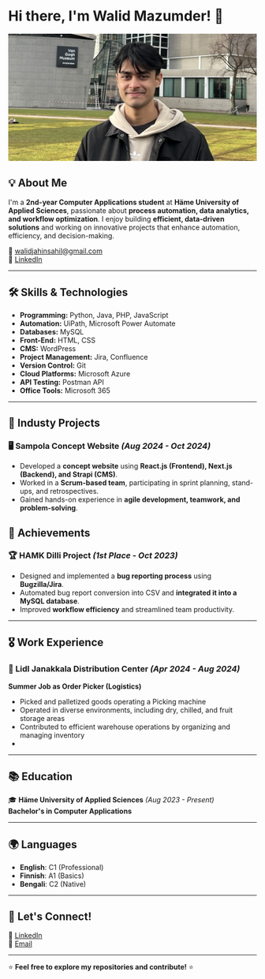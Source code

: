 # Hi there, I'm Walid Mazumder! 👋

![Profile Banner](IMG_6371.jpg)  

## 💡 About Me
I'm a **2nd-year Computer Applications student** at **Häme University of Applied Sciences**, passionate about **process automation, data analytics, and workflow optimization**. I enjoy building **efficient, data-driven solutions** and working on innovative projects that enhance automation, efficiency, and decision-making.
 
📧 [walidjahinsahil@gmail.com](mailto:walidjahinsahil@gmail.com)  
🔗 [LinkedIn](https://www.linkedin.com/in/walid-mazumder-1472692b0/)  

---

## 🛠️ Skills & Technologies
- **Programming:** Python, Java, PHP, JavaScript
- **Automation:** UiPath, Microsoft Power Automate
- **Databases:** MySQL
- **Front-End:** HTML, CSS
- **CMS:** WordPress
- **Project Management:** Jira, Confluence
- **Version Control:** Git
- **Cloud Platforms:** Microsoft Azure
- **API Testing:** Postman API
- **Office Tools:** Microsoft 365

---

## 🚀 Industy Projects
### 🖥️ Sampola Concept Website *(Aug 2024 - Oct 2024)*
- Developed a **concept website** using **React.js (Frontend), Next.js (Backend), and Strapi (CMS)**.
- Worked in a **Scrum-based team**, participating in sprint planning, stand-ups, and retrospectives.
- Gained hands-on experience in **agile development, teamwork, and problem-solving**.

## 📜 Achievements

### 🏆 HAMK Dilli Project *(1st Place - Oct 2023)*
- Designed and implemented a **bug reporting process** using **Bugzilla/Jira**.
- Automated bug report conversion into CSV and **integrated it into a MySQL database**.
- Improved **workflow efficiency** and streamlined team productivity.

---

## 🎖️ Work Experience
### 🚜 Lidl Janakkala Distribution Center *(Apr 2024 - Aug 2024)*
**Summer Job as Order Picker (Logistics)**
 - Picked and palletized goods operating a Picking machine
 - Operated in diverse environments, including dry, chilled, and fruit storage areas
 - Contributed to efficient warehouse operations by organizing and managing inventory
 - 
---

## 📚 Education
🎓 **Häme University of Applied Sciences** *(Aug 2023 - Present)*  
**Bachelor's in Computer Applications**

---


## 🌍 Languages
- **English**: C1 (Professional)
- **Finnish**: A1 (Basics)
- **Bengali**: C2 (Native)

---

## 🤝 Let's Connect!
💼 [LinkedIn](https://www.linkedin.com/in/walid-mazumder-1472692b0/)  
📧 [Email](mailto:walidjahinsahil@gmail.com)  

---

⭐ **Feel free to explore my repositories and contribute!** ⭐
